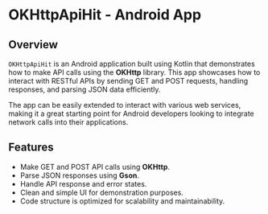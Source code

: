 # OKHttpApiHit - Android App

## Overview

`OKHttpApiHit` is an Android application built using Kotlin that demonstrates how to make API calls using the **OKHttp** library. This app showcases how to interact with RESTful APIs by sending GET and POST requests, handling responses, and parsing JSON data efficiently.

The app can be easily extended to interact with various web services, making it a great starting point for Android developers looking to integrate network calls into their applications.

## Features

- Make GET and POST API calls using **OKHttp**.
- Parse JSON responses using **Gson**.
- Handle API response and error states.
- Clean and simple UI for demonstration purposes.
- Code structure is optimized for scalability and maintainability.
